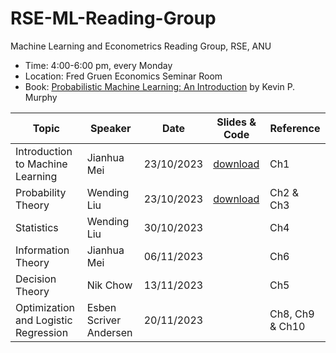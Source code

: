 # RSE-ML-Reading-Group

Machine Learning and Econometrics Reading Group, RSE, ANU 

- Time: 4:00-6:00 pm, every Monday
- Location: Fred Gruen Economics Seminar Room
- Book: [Probabilistic Machine Learning: An Introduction](https://probml.github.io/pml-book/book1.html) by Kevin P. Murphy

|Topic | Speaker | Date | Slides \& Code | Reference|
|-------|--------|---------|---------|-------|
| Introduction to Machine Learning | Jianhua Mei|23/10/2023|[download](https://github.com/wendingliu/RSE-ML-Reading-Group/tree/main/learning_materials/Introduction%20to%20ML) | Ch1 |
| Probability Theory |Wending Liu| 23/10/2023 | [download](https://github.com/wendingliu/RSE-ML-Reading-Group/tree/main/learning_materials/probability_theory)|Ch2 \& Ch3|
|Statistics| Wending Liu | 30/10/2023 | |Ch4|
| Information Theory| Jianhua Mei| 06/11/2023 | |Ch6|
| Decision Theory| Nik Chow| 13/11/2023 | |Ch5|
|Optimization and Logistic Regression|Esben Scriver Andersen| 20/11/2023| |Ch8, Ch9 \& Ch10


